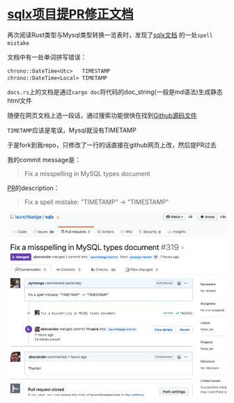 # [sqlx项目提PR修正文档](/2020/05/pr_to_sqlx_document.md)

再次阅读Rust类型与Mysql类型转换一览表时，发现了[sqlx文档](https://docs.rs/sqlx/0.3.5/sqlx/mysql/types/index.html)
的一处`spell mistake`

文档中有一处单词拼写错误：

```
chrono::DateTime<Utc>	TIMESTAMP
chrono::DateTime<Local>	TIMETAMP
```

`docs.rs`上的文档是通过`cargo doc`将代码的doc_string(一般是md语法)生成静态html文件

随便在网页文档上选一段话，通过搜索功能很快在找到[Github源码文件](https://github.com/launchbadge/sqlx/blob/master/sqlx-core/src/mysql/types/mod.rs)

`TIMETAMP`应该是笔误，Mysql就没有TIMETAMP

于是fork到我repo，只修改了一行的话直接在github网页上改，然后提PR过去

我的commit message是：

> Fix a misspelling in MySQL types document

[PR](https://github.com/launchbadge/sqlx/pull/319)的description：

> Fix a spell mistake: "TIMETAMP" -> "TIMESTAMP"

![](pr_to_rust_sqlx.png)
